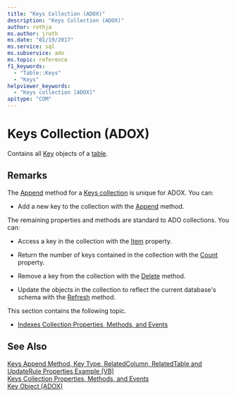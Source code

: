 ```yaml
---
title: "Keys Collection (ADOX)"
description: "Keys Collection (ADOX)"
author: rothja
ms.author: jroth
ms.date: "01/19/2017"
ms.service: sql
ms.subservice: ado
ms.topic: reference
f1_keywords:
  - "Table::Keys"
  - "Keys"
helpviewer_keywords:
  - "Keys collection [ADOX]"
apitype: "COM"
---
```

# Keys Collection (ADOX)
Contains all [Key](./key-object-adox.md) objects of a [table](./table-object-adox.md).  
  
## Remarks  
 The [Append](./append-method-adox-keys.md) method for a [Keys collection]() is unique for ADOX. You can:  
  
-   Add a new key to the collection with the [Append](./append-method-adox-keys.md) method.  
  
 The remaining properties and methods are standard to ADO collections. You can:  
  
-   Access a key in the collection with the [Item](../ado-api/item-property-ado.md) property.  
  
-   Return the number of keys contained in the collection with the [Count](../ado-api/count-property-ado.md) property.  
  
-   Remove a key from the collection with the [Delete](./delete-method-adox-collections.md) method.  
  
-   Update the objects in the collection to reflect the current database's schema with the [Refresh](../ado-api/refresh-method-ado.md) method.  
  
 This section contains the following topic.  
  
-   [Indexes Collection Properties, Methods, and Events](./indexes-collection-properties-methods-and-events.md)  
  
## See Also  
 [Keys Append Method, Key Type, RelatedColumn, RelatedTable and UpdateRule Properties Example (VB)](./keys-append-method-key-type-relatedcolumn-relatedtable-example-vb.md)   
 [Keys Collection Properties, Methods, and Events](./keys-collection-properties-methods-and-events.md)   
 [Key Object (ADOX)](./key-object-adox.md)